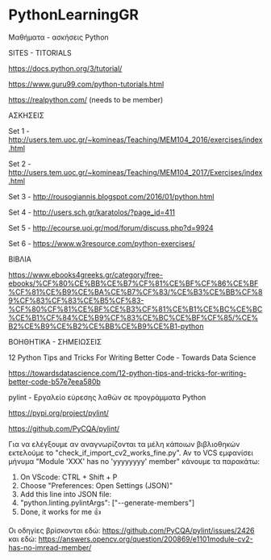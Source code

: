# PythonLearningGR
Μαθήματα - ασκήσεις Python

SITES - TITORIALS

https://docs.python.org/3/tutorial/

https://www.guru99.com/python-tutorials.html

https://realpython.com/ (needs to be member)


ΑΣΚΗΣΕΙΣ

Set 1 - http://users.tem.uoc.gr/~komineas/Teaching/MEM104_2016/exercises/index.html

Set 2 - http://users.tem.uoc.gr/~komineas/Teaching/MEM104_2017/Exercises/index.html

Set 3 - http://rousogiannis.blogspot.com/2016/01/python.html

Set 4 - http://users.sch.gr/karatolos/?page_id=411

Set 5 - http://ecourse.uoi.gr/mod/forum/discuss.php?d=9924

Set 6 - https://www.w3resource.com/python-exercises/


ΒΙΒΛΙΑ

https://www.ebooks4greeks.gr/category/free-ebooks/%CF%80%CE%BB%CE%B7%CF%81%CE%BF%CF%86%CE%BF%CF%81%CE%B9%CE%BA%CE%B7%CF%83/%CE%B3%CE%BB%CF%89%CF%83%CF%83%CE%B5%CF%83-%CF%80%CF%81%CE%BF%CE%B3%CF%81%CE%B1%CE%BC%CE%BC%CE%B1%CF%84%CE%B9%CF%83%CE%BC%CE%BF%CF%85/%CE%B2%CE%B9%CE%B2%CE%BB%CE%B9%CE%B1-python


ΒΟΗΘΗΤΙΚΑ - ΣΗΜΕΙΩΣΕΙΣ

12 Python Tips and Tricks For Writing Better Code - Towards Data Science

https://towardsdatascience.com/12-python-tips-and-tricks-for-writing-better-code-b57e7eea580b

pylint - Εργαλείο εύρεσης λαθών σε προγράμματα Python

https://pypi.org/project/pylint/

https://github.com/PyCQA/pylint/

Για να ελέγξουμε αν αναγνωρίζονται τα μέλη κάποιων βιβλιοθηκών εκτελούμε το "check_if_import_cv2_works_fine.py".
Αν το VCS εμφανίσει μήνυμα "Module 'XXX' has no 'yyyyyyyy' member" κάνουμε τα παρακάτω:
1.    On VScode: CTRL + Shift + P
2.    Choose "Preferences: Open Settings (JSON)"
3.    Add this line into JSON file:
4.    "python.linting.pylintArgs": ["--generate-members"]
5.    Done, it works for me 👍

Οι οδηγίες βρίσκονται εδώ: https://github.com/PyCQA/pylint/issues/2426 και εδώ: https://answers.opencv.org/question/200869/e1101module-cv2-has-no-imread-member/
